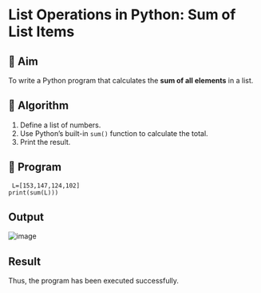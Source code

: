 # List Operations in Python: Sum of List Items

## 🎯 Aim
To write a Python program that calculates the **sum of all elements** in a list.

## 🧠 Algorithm
1. Define a list of numbers.
2. Use Python’s built-in `sum()` function to calculate the total.
3. Print the result.

## 🧾 Program
```
 L=[153,147,124,102] 
print(sum(L)))
```


## Output
![image](https://github.com/user-attachments/assets/d2135690-aa37-4b6f-b71a-24604c502c3f)
## Result
Thus, the program has been executed successfully.
